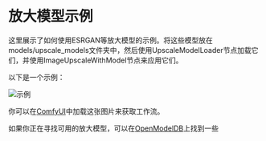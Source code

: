 # 放大模型示例

这里展示了如何使用ESRGAN等放大模型的示例。将这些模型放在models/upscale_models文件夹中，然后使用UpscaleModelLoader节点加载它们，并使用ImageUpscaleWithModel节点来应用它们。

以下是一个示例：

![示例](esrgan_example.png)

你可以在[ComfyUI](https://github.com/comfyanonymous/ComfyUI)中加载这张图片来获取工作流。

如果你正在寻找可用的放大模型，可以在[OpenModelDB](https://openmodeldb.info/)上找到一些
